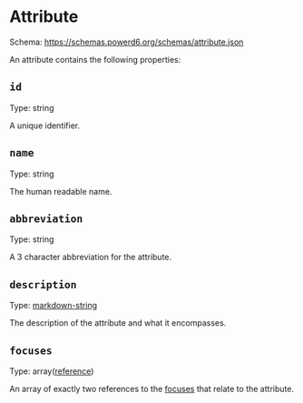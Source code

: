 # Attribute

Schema: https://schemas.powerd6.org/schemas/attribute.json

An attribute contains the following properties:

## `id`

Type: string

A unique identifier.

## `name`

Type: string

The human readable name.

## `abbreviation`

Type: string

A 3 character abbreviation for the attribute.

## `description`

Type: [markdown-string](markdown-string.md)

The description of the attribute and what it encompasses.

## `focuses`

Type: array([reference](reference.md))

An array of exactly two references to the [focuses](focus.md) that relate to the attribute.